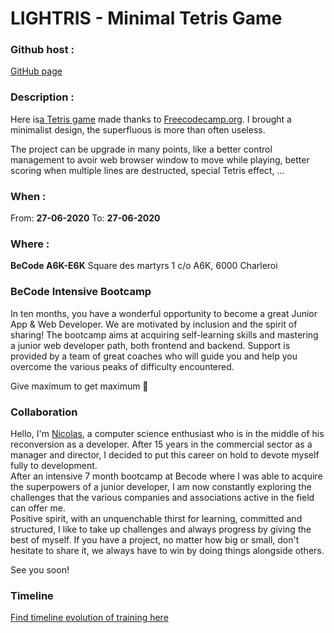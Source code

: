 # LIGHTRIS - Minimal Tetris Game

### Github host :
[GitHub page](https://nicode-be.github.io/PP-Tetris-js/)

### Description : 
Here is[a Tetris game](https://www.nicode.be/lightris) made thanks to [Freecodecamp.org](https:www.freecodecamp.org). I brought a minimalist design, the superfluous is more than often useless.

The project can be upgrade in many points, like a better control management to avoir web browser window to move while playing, better scoring when multiple lines are destructed, special Tetris effect, ...

### When : 
From:  **27-06-2020**
To:  **27-06-2020**

### Where : 
**BeCode A6K-E6K** 
Square des martyrs 
1 c/o A6K, 6000 Charleroi

### BeCode Intensive Bootcamp

In ten months, you have a wonderful opportunity to become a great Junior App & Web Developer. We are motivated by inclusion and the spirit of sharing!
The bootcamp aims at acquiring self-learning skills and mastering a junior web developer path, both frontend and backend. Support is provided by a team of great coaches who will guide you and help you overcome the various peaks of difficulty encountered.

Give maximum to get maximum 🚀

### Collaboration

Hello, I'm [Nicolas](https://www.linkedin.com/in/nicolas-denoel/), a computer science enthusiast who is in the middle of his reconversion as a developer. After 15 years in the commercial sector as a manager and director, I decided to put this career on hold to devote myself fully to development.  
After an intensive 7 month bootcamp at Becode where I was able to acquire the superpowers of a junior developer, I am now constantly exploring the challenges that the various companies and associations active in the field can offer me.  
Positive spirit, with an unquenchable thirst for learning, committed and structured, I like to take up challenges and always progress by giving the best of myself. 
If you have a project, no matter how big or small, don't hesitate to share it, we always have to win by doing things alongside others.  

See you soon!  

### Timeline 
[Find timeline evolution of training here](https://timelines.gitkraken.com/timeline/2e12cc334eb0406b84bf7a6339e666c4?range=2020-05-26_2020-06-27)  
